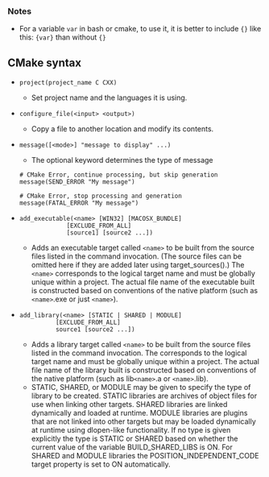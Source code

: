 ### Notes
- For a variable `var` in bash or cmake, to use it, it is better to include `{}` like this: `{var}` than without `{}`

## CMake syntax
- `project(project_name C CXX)`
  - Set project name and the languages it is using.
- `configure_file(<input> <output>)`
  - Copy a file to another location and modify its contents.
- `message([<mode>] "message to display" ...)`
  - The optional <mode> keyword determines the type of message
  ```
  # CMake Error, continue processing, but skip generation
  message(SEND_ERROR "My message")

  # CMake Error, stop processing and generation
  message(FATAL_ERROR "My message")
  ```

- ```
  add_executable(<name> [WIN32] [MACOSX_BUNDLE]
               [EXCLUDE_FROM_ALL]
               [source1] [source2 ...])
  ```
  
  - Adds an executable target called `<name>` to be built from the source files listed in the command invocation. (The source files can be omitted here if they are added later using target_sources().) The `<name>` corresponds to the logical target name and must be globally unique within a project. The actual file name of the executable built is constructed based on conventions of the native platform (such as `<name>`.exe or just `<name>`).
- ```
  add_library(<name> [STATIC | SHARED | MODULE]
            [EXCLUDE_FROM_ALL]
            source1 [source2 ...])
  ```
  - Adds a library target called `<name>` to be built from the source files listed in the command invocation. The <name> corresponds to the logical target name and must be globally unique within a project. The actual file name of the library built is constructed based on conventions of the native platform (such as lib`<name>`.a or `<name>`.lib).
  - STATIC, SHARED, or MODULE may be given to specify the type of library to be created. STATIC libraries are archives of object files for use when linking other targets. SHARED libraries are linked dynamically and loaded at runtime. MODULE libraries are plugins that are not linked into other targets but may be loaded dynamically at runtime using dlopen-like functionality. If no type is given explicitly the type is STATIC or SHARED based on whether the current value of the variable BUILD_SHARED_LIBS is ON. For SHARED and MODULE libraries the POSITION_INDEPENDENT_CODE target property is set to ON automatically.
  
